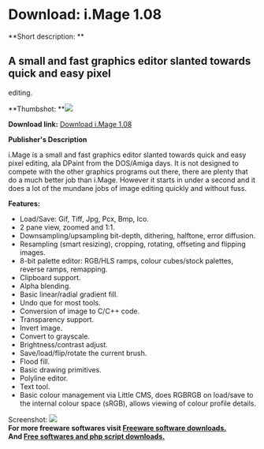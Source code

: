 # Download: i.Mage 1.08

**Short description: **

## A small and fast graphics editor slanted towards quick and easy pixel
editing.

  
**Thumbshot: **![](http://www.freewarefiles.com/screenshot/i.mage_md.gif)   
  
**Download link:** [Download i.Mage 1.08](http://freesoftwares.boysofts.com/IMage_program_17779.html)  
  

**Publisher's Description**  
  

i.Mage is a small and fast graphics editor slanted towards quick and easy
pixel editing, ala DPaint from the DOS/Amiga days. It is not designed to
compete with the other graphics programs out there, there are plenty that do a
much better job than i.Mage. However it starts in under a second and it does a
lot of the mundane jobs of image editing quickly and without fuss.

**Features:**

  * Load/Save: Gif, Tiff, Jpg, Pcx, Bmp, Ico. 
  * 2 pane view, zoomed and 1:1. 
  * Downsampling/upsampling bit-depth, dithering, halftone, error diffusion. 
  * Resampling (smart resizing), cropping, rotating, offseting and flipping images. 
  * 8-bit palette editor: RGB/HLS ramps, colour cubes/stock palettes, reverse ramps, remapping. 
  * Clipboard support. 
  * Alpha blending. 
  * Basic linear/radial gradient fill. 
  * Undo que for most tools. 
  * Conversion of image to C/C++ code. 
  * Transparency support. 
  * Invert image. 
  * Convert to grayscale. 
  * Brightness/contrast adjust. 
  * Save/load/flip/rotate the current brush. 
  * Flood fill. 
  * Basic drawing primitives. 
  * Polyline editor. 
  * Text tool. 
  * Basic colour management via Little CMS, does RGBRGB on load/save to the internal colour space (sRGB), allows viewing of colour profile details. 

  
  
Screenshot: ![](http://www.freewarefiles.com/screenshot/i.mage.gif)  
**For more freeware softwares visit [Freeware software downloads.](http://freesoftwares.boysofts.com/)**   
**And [Free softwares and php script downloads.](http://www.boysofts.com/)**

